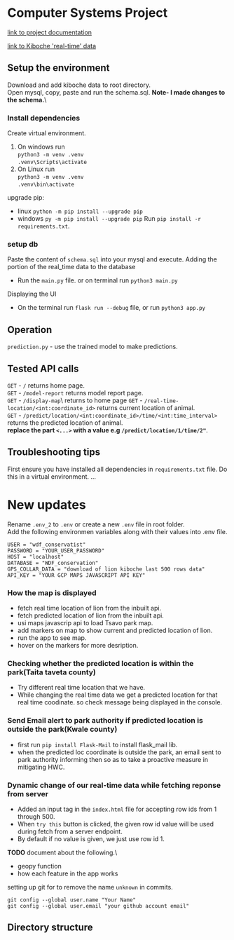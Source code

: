 # Computer Systems Project

[link to project documentation](https://onedrive.live.com/view?id=43505624473455EF!3340&resid=43505624473455EF!3340&authkey=!ArLn6xbCh_7MAEs&wdo=2&cid=43505624473455ef)

[link to Kiboche 'real-time' data](https://drive.google.com/uc?id=1N9gEm56eMsf8qcRi3JwQzn2n4cxiuDsA&export=download)

## Setup the environment

Download and add kiboche data to root directory.\
Open mysql, copy, paste and run the schema.sql. **Note- I made changes to the schema.**\

### Install dependencies

Create virtual environment.

1. On windows run \
   `python3 -m venv .venv` \
   `.venv\Scripts\activate`
2. On Linux run \
   `python3 -m venv .venv` \
   `.venv\bin\activate`

upgrade pip:

- linux `python -m pip install --upgrade pip`
- windows `py -m pip install --upgrade pip`
Run `pip install -r requirements.txt`.

### setup db

Paste the content of `schema.sql` into your mysql and execute.
Adding the portion of the real_time data to the database

- Run the `main.py` file. or on terminal run `python3 main.py`

Displaying the UI

- On the terminal run `flask run --debug` file, or run `python3 app.py`

## Operation

`prediction.py` - use the trained model to make predictions.

## Tested API calls

`GET` - `/` returns home page.\
`GET` - `/model-report` returns model report page.\
`GET` - `/display-map`\ returns to home page
`GET` - `/real-time-location/<int:coordinate_id>` returns current location of animal.\
`GET` - `/predict/location/<int:coordinate_id>/time/<int:time_interval>` returns the predicted location of animal.\
**replace the part `<...>` with a value e.g `/predict/location/1/time/2"`**.

## Troubleshooting tips

First ensure you have installed all dependencies in `requirements.txt` file. Do this in a virtual environment.
...

# New updates

Rename `.env_2` to `.env` or create a new `.env` file in root folder.\
Add the following environmen variables along with their values into .env file.

```
USER = "wdf_conservatist"
PASSWORD = "YOUR_USER_PASSWORD"
HOST = "localhost"
DATABASE = "WDF_conservation"
GPS_COLLAR_DATA = "download of lion kiboche last 500 rows data"
API_KEY = "YOUR GCP MAPS JAVASCRIPT API KEY"
```

### How the map is displayed

- fetch real time location of lion from the inbuilt api.
- fetch predicted location of lion from the inbuilt api.
- usi maps javascrip api to load Tsavo park map.
- add markers on map to show current and predicted location of lion.
- run the app to see map.
- hover on the markers for more desription.

### Checking whether the predicted location is within the park(Taita taveta county)

- Try different real time location that we have.
- While changing the real time data we get a predicted location for that real time coodinate. so check message being displayed in the console.

### Send Email alert to park authority if predicted location is outside the park(Kwale county)

- first run `pip install Flask-Mail` to install flask_mail lib.
- when the predicted loc coordinate is outside the park, an email sent to park authority informing then so as to take a proactive measure in mitigating HWC.

### Dynamic change of our real-time data while fetching reponse from server

- Added an input tag in the `index.html` file for accepting row ids from 1 through 500.
- When `try this` button is clicked, the given row id value will be used during fetch from a server endpoint.
- By default if no value is given, we just use row id 1.

**TODO**
document about the following.\

- geopy function
- how each feature in the app works

setting up git for to remove the name `unknown` in commits.

```git Bash
git config --global user.name "Your Name"
git config --global user.email "your github account email"
```

## Directory structure
